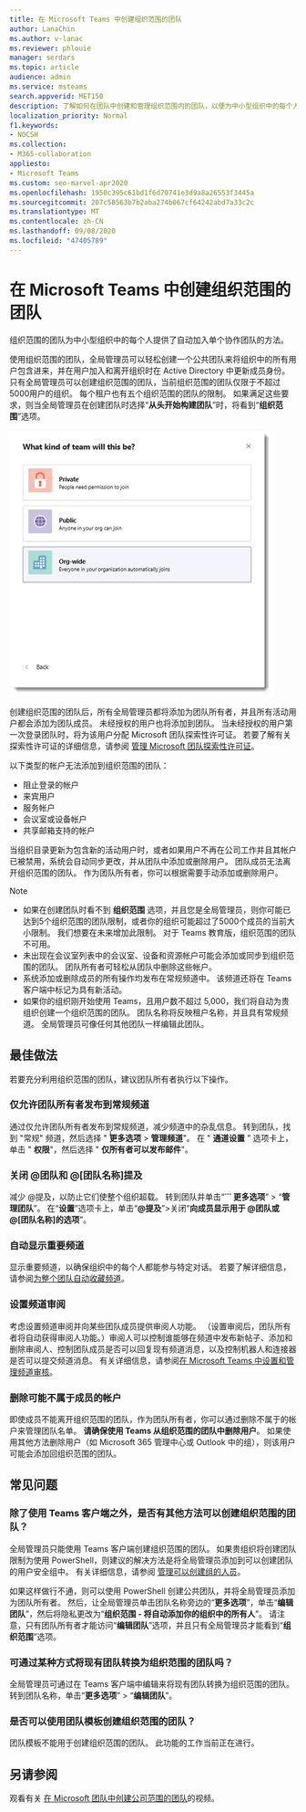 ```yaml
---
title: 在 Microsoft Teams 中创建组织范围的团队
author: LanaChin
ms.author: v-lanac
ms.reviewer: phlouie
manager: serdars
ms.topic: article
audience: admin
ms.service: msteams
search.appverid: MET150
description: 了解如何在团队中创建和管理组织范围内的团队，以便为中小型组织中的每个人提供自动方式进行协作。
localization_priority: Normal
f1.keywords:
- NOCSH
ms.collection:
- M365-collaboration
appliesto:
- Microsoft Teams
ms.custom: seo-marvel-apr2020
ms.openlocfilehash: 1950c395c61bd1f6d70741e3d9a8a26553f3445a
ms.sourcegitcommit: 207c58563b7b2aba274b067cf64242abd7a33c2c
ms.translationtype: MT
ms.contentlocale: zh-CN
ms.lasthandoff: 09/08/2020
ms.locfileid: "47405789"
---
```

# <a name="create-an-org-wide-team-in-microsoft-teams"></a>在 Microsoft Teams 中创建组织范围的团队

组织范围的团队为中小型组织中的每个人提供了自动加入单个协作团队的方法。

使用组织范围的团队，全局管理员可以轻松创建一个公共团队来将组织中的所有用户包含进来，并在用户加入和离开组织时在 Active Directory 中更新成员身份。 只有全局管理员可以创建组织范围的团队，当前组织范围的团队仅限于不超过5000用户的组织。 每个租户也有五个组织范围的团队的限制。 如果满足这些要求，则当全局管理员在创建团队时选择“**从头开始构建团队**”时，将看到“**组织范围**”选项。 

![用于创建组织范围团队的“组织范围”选项的屏幕截图](media/create-org-wide-team.png "用于创建组织范围团队的“组织范围”选项的屏幕截图")

创建组织范围的团队后，所有全局管理员都将添加为团队所有者，并且所有活动用户都会添加为团队成员。 未经授权的用户也将添加到团队。 当未经授权的用户第一次登录团队时，将为该用户分配 Microsoft 团队探索性许可证。 若要了解有关探索性许可证的详细信息，请参阅 [管理 Microsoft 团队探索性许可证](teams-exploratory.md)。 

以下类型的帐户无法添加到组织范围的团队：

- 阻止登录的帐户
- 来宾用户
- 服务帐户
- 会议室或设备帐户
- 共享邮箱支持的帐户

当组织目录更新为包含新的活动用户时，或者如果用户不再在公司工作并且其帐户已被禁用，系统会自动同步更改，并从团队中添加或删除用户。 团队成员无法离开组织范围的团队。 作为团队所有者，你可以根据需要手动添加或删除用户。

> [!NOTE]
> - 如果在创建团队时看不到 **组织范围** 选项，并且您是全局管理员，则你可能已达到5个组织范围的团队限制，或者你的组织可能超过了5000个成员的当前大小限制。 我们想要在未来增加此限制。 对于 Teams 教育版，组织范围的团队不可用。
> - 未出现在会议室列表中的会议室、设备和资源帐户可能会添加或同步到组织范围的团队。 团队所有者可轻松从团队中删除这些帐户。
> - 系统添加或删除成员的所有操作均发布在常规频道中。 该频道还将在 Teams 客户端中标记为具有新活动。
> - 如果你的组织刚开始使用 Teams，且用户数不超过 5,000，我们将自动为贵组织创建一个组织范围的团队。 团队名称将反映租户名称，并且具有常规频道。 全局管理员可像任何其他团队一样编辑此团队。 

## <a name="best-practices"></a>最佳做法

若要充分利用组织范围的团队，建议团队所有者执行以下操作。

### <a name="allow-only-team-owners-to-post-to-the-general-channel"></a>仅允许团队所有者发布到常规频道

通过仅允许团队所有者发布到常规频道，减少频道中的杂乱信息。 转到团队，找到 "常规" 频道，然后选择 " **̇̇̇更多选项**  >  **管理频道**"。 在 " **通道设置** " 选项卡上，单击 " **权限**"，然后选择 " **仅所有者可以发布邮件**"。

### <a name="turn-off-team-and-team-name-mentions"></a>关闭 @团队和 @[团队名称]提及

 减少 @提及，以防止它们使整个组织超载。 转到团队并单击“**˙˙˙ 更多选项**” > “**管理团队**”。 在“**设置**”选项卡上，单击“<strong>@提及</strong>”>关闭“**向成员显示用于 @团队或 @[团队名称]的选项**”。 

### <a name="automatically-show-important-channels"></a>自动显示重要频道

显示重要频道，以确保组织中的每个人都能参与特定对话。 若要了解详细信息，请参阅[为整个团队自动收藏频道](https://support.office.com/article/auto-favorite-channels-for-the-whole-team-a948272c-5aa5-429c-863c-4e1e1cd6b0f6)。 

### <a name="set-up-channel-moderation"></a>设置频道审阅

考虑设置频道审阅并向某些团队成员提供审阅人功能。 （设置审阅后，团队所有者将自动获得审阅人功能。）审阅人可以控制谁能够在频道中发布新帖子、添加和删除审阅人、控制团队成员是否可以回复现有频道消息，以及控制机器人和连接器是否可以提交频道消息。 有关详细信息，请参阅[在 Microsoft Teams 中设置和管理频道审核](manage-channel-moderation-in-teams.md)。

### <a name="remove-accounts-that-might-not-belong"></a>删除可能不属于成员的帐户

即使成员不能离开组织范围的团队，作为团队所有者，你可以通过删除不属于的帐户来管理团队名单。 **请确保使用 Teams 从组织范围的团队中删除用户**。 如果使用其他方法删除用户（如 Microsoft 365 管理中心或 Outlook 中的组），则该用户可能会添加回组织范围的团队。

## <a name="faq"></a>常见问题

### <a name="is-there-a-way-to-create-an-org-wide-team-other-than-using-the-teams-client"></a>除了使用 Teams 客户端之外，是否有其他方法可以创建组织范围的团队？

全局管理员只能使用 Teams 客户端创建组织范围的团队。 如果贵组织将创建团队限制为使用 PowerShell，则建议的解决方法是将全局管理员添加到可以创建团队的用户安全组中。 有关详细信息，请参阅 [管理可以创建组的人员](https://docs.microsoft.com/microsoft-365/admin/create-groups/manage-creation-of-groups)。

如果这样做行不通，则可以使用 PowerShell 创建公共团队，并将全局管理员添加为团队所有者。 然后，让全局管理员单击团队名称旁边的“**更多选项**”，单击“**编辑团队**”，然后将隐私更改为“**组织范围 - 将自动添加你的组织中的所有人**”。 请注意，只有团队所有者才能访问“**编辑团队**”选项，并且只有全局管理员才能看到“**组织范围**”选项。

### <a name="is-there-a-way-to-convert-an-existing-team-to-an-org-wide-team"></a>可通过某种方式将现有团队转换为组织范围的团队吗？

全局管理员可通过在 Teams 客户端中编辑来将现有团队转换为组织范围的团队。 转到团队名称，单击“**更多选项**” > “**编辑团队**”。

### <a name="can-i-create-an-org-wide-team-using-a-team-template"></a>是否可以使用团队模板创建组织范围的团队？

团队模板不能用于创建组织范围的团队。 此功能的工作当前正在进行。 

## <a name="see-also"></a>另请参阅

观看有关 [在 Microsoft 团队中创建公司范围的团队](https://support.office.com/article/037bb27a-bcc9-48fe-8d72-44d9482420a3)的视频。
